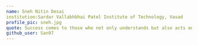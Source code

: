 ```yaml
---
name: Sneh Nitin Desai
institution:Sardar Vallabhbhai Patel Institute of Technology, Vasad
profile_pic: sneh.jpg
quote: Success comes to those who not only understands but also acts on creating a better tomorrow. 
github_user: San97
---
```

